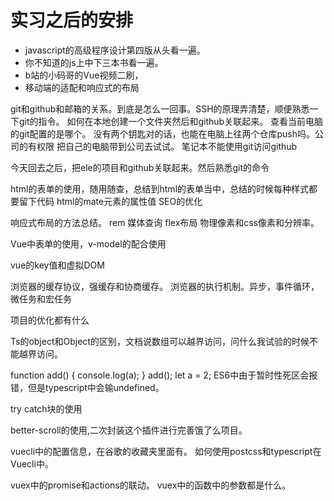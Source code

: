# 实习之后的安排

* javascript的高级程序设计第四版从头看一遍。
* 你不知道的js上中下三本书看一遍。
* b站的小码哥的Vue视频二刷，
* 移动端的适配和响应式的布局

git和github和邮箱的关系。到底是怎么一回事。SSH的原理弄清楚，顺便熟悉一下git的指令。
如何在本地创建一个文件夹然后和github关联起来。
查看当前电脑的git配置的是哪个。
没有两个钥匙对的话，也能在电脑上往两个仓库push吗。公司的有权限
把自己的电脑带到公司去试试。
笔记本不能使用git访问github

今天回去之后，把ele的项目和github关联起来。然后熟悉git的命令

html的表单的使用，随用随查，总结到html的表单当中，总结的时候每种样式都要留下代码
html的mate元素的属性值
SEO的优化

响应式布局的方法总结。 rem 媒体查询 flex布局
物理像素和css像素和分辨率。

Vue中表单的使用，v-model的配合使用

vue的key值和虚拟DOM

浏览器的缓存协议，强缓存和协商缓存。
浏览器的执行机制。异步，事件循环，微任务和宏任务

项目的优化都有什么

Ts的object和Object的区别，文档说数组可以越界访问，问什么我试验的时候不能越界访问。

function add() {
    console.log(a);
}
add();
let a = 2;
ES6中由于暂时性死区会报错，但是typescript中会输undefined。

try catch块的使用

better-scroll的使用,二次封装这个插件进行完善饿了么项目。

vuecli中的配置信息，在谷歌的收藏夹里面有。
如何使用postcss和typescript在Vuecli中。

vuex中的promise和actions的联动。
vuex中的函数中的参数都是什么。
